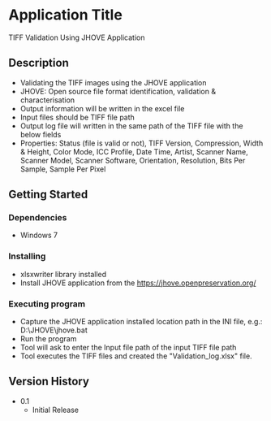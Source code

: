 # Application Title

TIFF Validation Using JHOVE Application

## Description

* Validating the TIFF images using the JHOVE application
* JHOVE: Open source file format identification, validation & characterisation
* Output information will be written in the excel file
* Input files should be TIFF file path
* Output log file will written in the same path of the TIFF file with the below fields
* Properties: Status (file is valid or not), TIFF Version, Compression, Width & Height, Color Mode, ICC Profile, Date Time, Artist, Scanner Name, Scanner Model, Scanner Software, Orientation, Resolution, Bits Per Sample, Sample Per Pixel 

## Getting Started

### Dependencies

* Windows 7

### Installing

* xlsxwriter library installed
* Install JHOVE application from the https://jhove.openpreservation.org/

### Executing program

* Capture the JHOVE application installed location path in the INI file, e.g.: <path>D:\JHOVE\jhove.bat</path>
* Run the program
* Tool will ask to enter the Input file path of the input TIFF file path
* Tool executes the TIFF files and created the "Validation_log.xlsx" file. 

## Version History

* 0.1
    * Initial Release
